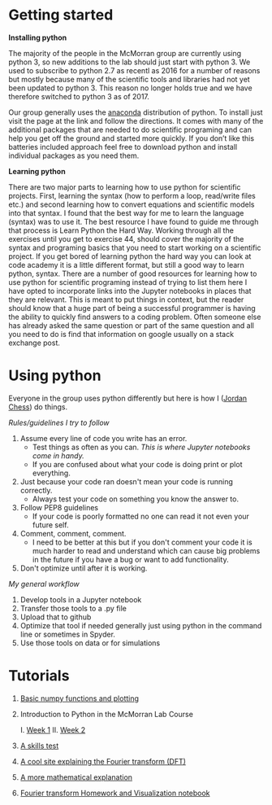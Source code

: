 # Getting started

**Installing python**

The majority of the people in the McMorran group are currently using python 3, so new additions to the lab should just start with python 3. We used to subscribe to python 2.7 as recentl as 2016 for a number of reasons but mostly because many of the scientific tools and libraries had not yet been updated to python 3. This reason no longer holds true and we have therefore switched to python 3 as of 2017.
 
Our group generally uses the [anaconda](https://www.continuum.io/downloads) distribution of python.
To install just visit the page at the link and follow the directions.
It comes with many of the additional packages that are needed to do scientific programing and can help you get off the ground and started more quickly.
If you don’t like this batteries included approach feel free to download python and install individual packages as you need them.

**Learning python**

There are two major parts to learning how to use python for scientific projects.
First, learning the syntax (how to perform a loop, read/write files etc.) and second learning how to convert equations and scientific models into that syntax.
I found that the best way for me to learn the language (syntax) was to use it.
The best resource I have found to guide me through that process is Learn Python the Hard Way.
Working through all the exercises until you get to exercise 44, should cover the majority of the syntax and programing basics that you need to start working on a scientific project.
If you get bored of learning python the hard way you can look at code academy it is a little different format, but still a good way to learn python, syntax.
There are a number of good resources for learning how to use python for scientific programing instead of trying to list them here I have opted to incorporate links into the Jupyter notebooks in places that they are relevant.
This is meant to put things in context, but the reader should know that a huge part of being a successful programmer is having the ability to quickly find answers to a coding problem.
Often someone else has already asked the same question or part of the same question and all you need to do is find that information on google usually on a stack exchange post.

# Using python
Everyone in the group uses python differently but here is how I ([Jordan Chess](https://github.com/jordanchess)) do things.


*Rules/guidelines I try to follow*

1. Assume every line of code you write has an error.
    * Test things as often as you can. *This is where Jupyter notebooks come in handy.*
    * If you are confused about what your code is doing print or plot everything.
2. Just because your code ran doesn't mean your code is running correctly.
    * Always test your code on something you know the answer to.
3. Follow PEP8 guidelines
    * If your code is poorly formatted no one can read it not even your future self.
4. Comment, comment, comment.
    * I need to be better at this but if you don't comment your code it is much harder to read and understand which can cause big problems in the future if you have a bug or want to add functionality.
5. Don't optimize until after it is working.

*My general workflow*

1. Develop tools in a Jupyter notebook
2. Transfer those tools to a .py file
3. Upload that to github
4. Optimize that tool if needed generally just using python in the command line or sometimes in Spyder.
5. Use those tools on data or for simulations

# Tutorials
1. [Basic numpy functions and plotting](https://github.com/jordanchess/McMorran-group-tutorials/blob/master/Notebooks/Basic%20numpy%20functions%20and%20plotting.ipynb)
2. Introduction to Python in the McMorran Lab Course
    
    I. [Week 1](https://github.com/McMorranLab/McMorran-group-tutorials/blob/master/Notebooks/170618_python_primer.ipynb)
    II. [Week 2](https://github.com/McMorranLab/McMorran-group-tutorials/blob/master/Notebooks/170626_python_primer_week_2.ipynb)
3. [A skills test](https://github.com/McMorranLab/McMorran-group-tutorials/blob/master/Notebooks/Skills%20test.ipynb)
4. [A cool site explaining the Fourier transform (DFT)](https://betterexplained.com/articles/an-interactive-guide-to-the-fourier-transform/)
5. [A more mathematical explanation](https://see.stanford.edu/materials/lsoftaee261/book-fall-07.pdf)
6. [Fourier transform Homework and Visualization notebook](https://github.com/McMorranLab/McMorran-group-tutorials/blob/master/Notebooks/FFT.ipynb)

